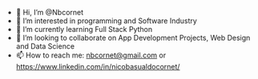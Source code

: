 - 👋 Hi, I’m @Nbcornet
- 👀 I’m interested in programming and Software Industry
- 🌱 I’m currently learning Full Stack Python
- 💞️ I’m looking to collaborate on App Development Projects, Web Design and Data Science
- 📫 How to reach me: nbcornet@gmail.com or https://www.linkedin.com/in/nicobasualdocornet/

<!---
Nbcornet/Nbcornet is a ✨ special ✨ repository because its `README.md` (this file) appears on your GitHub profile.
You can click the Preview link to take a look at your changes.
--->
